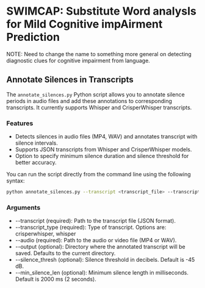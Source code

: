 # SWIMCAP: Substitute Word analysIs for Mild Cognitive impAirment Prediction 

NOTE: Need to change the name to something more general on detecting diagnostic clues for cognitive impairment from language.


## Annotate Silences in Transcripts
The `annotate_silences.py` Python script allows you to annotate silence periods in audio files and add these annotations to corresponding transcripts. It currently supports Whisper and CrisperWhisper transcripts.

### Features
- Detects silences in audio files (MP4, WAV) and annotates transcript with silence intervals.
- Supports JSON transcripts from Whisper and CrisperWhisper models.
- Option to specify minimum silence duration and silence threshold for better accuracy.

You can run the script directly from the command line using the following syntax:

```bash
python annotate_silences.py --transcript <transcript_file> --transcript_type <transcript_type> --audio <audio_file> --output <output_directory> [--silence_thresh <threshold>] [--min_silence_len <duration>]
```

### Arguments
- --transcript (required): Path to the transcript file (JSON format).
- --transcript_type (required): Type of transcript. Options are: crisperwhisper, whisper
- --audio (required): Path to the audio or video file (MP4 or WAV).
- --output (optional): Directory where the annotated transcript will be saved. Defaults to the current directory.
- --silence_thresh (optional): Silence threshold in decibels. Default is -45 dB.
- --min_silence_len (optional): Minimum silence length in milliseconds. Default is 2000 ms (2 seconds).
